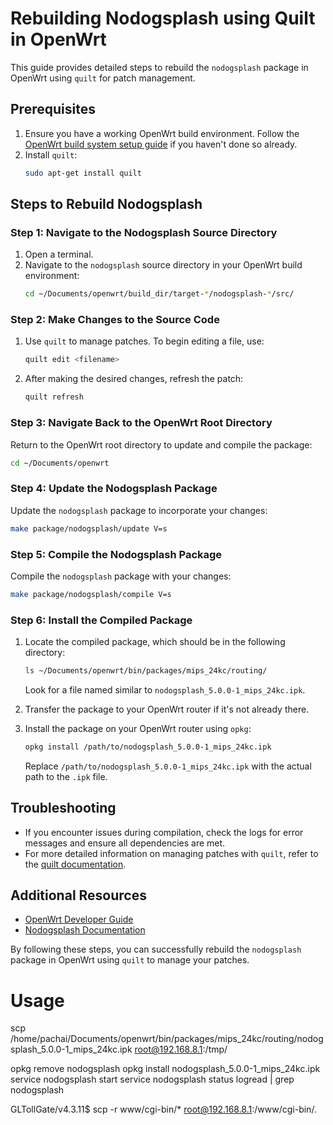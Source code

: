 # Rebuilding Nodogsplash using Quilt in OpenWrt

This guide provides detailed steps to rebuild the `nodogsplash` package in OpenWrt using `quilt` for patch management.

## Prerequisites

1. Ensure you have a working OpenWrt build environment. Follow the [OpenWrt build system setup guide](https://openwrt.org/docs/guide-developer/build-system/install-buildsystem) if you haven't done so already.
2. Install `quilt`:
    ```sh
    sudo apt-get install quilt
    ```

## Steps to Rebuild Nodogsplash

### Step 1: Navigate to the Nodogsplash Source Directory

1. Open a terminal.
2. Navigate to the `nodogsplash` source directory in your OpenWrt build environment:
    ```sh
    cd ~/Documents/openwrt/build_dir/target-*/nodogsplash-*/src/
    ```

### Step 2: Make Changes to the Source Code

1. Use `quilt` to manage patches. To begin editing a file, use:
    ```sh
    quilt edit <filename>
    ```
2. After making the desired changes, refresh the patch:
    ```sh
    quilt refresh
    ```

### Step 3: Navigate Back to the OpenWrt Root Directory

Return to the OpenWrt root directory to update and compile the package:
```sh
cd ~/Documents/openwrt
```

### Step 4: Update the Nodogsplash Package

Update the `nodogsplash` package to incorporate your changes:
```sh
make package/nodogsplash/update V=s
```

### Step 5: Compile the Nodogsplash Package

Compile the `nodogsplash` package with your changes:
```sh
make package/nodogsplash/compile V=s
```

### Step 6: Install the Compiled Package

1. Locate the compiled package, which should be in the following directory:
    ```sh
    ls ~/Documents/openwrt/bin/packages/mips_24kc/routing/
    ```
    Look for a file named similar to `nodogsplash_5.0.0-1_mips_24kc.ipk`.

2. Transfer the package to your OpenWrt router if it's not already there.

3. Install the package on your OpenWrt router using `opkg`:
    ```sh
    opkg install /path/to/nodogsplash_5.0.0-1_mips_24kc.ipk
    ```
    Replace `/path/to/nodogsplash_5.0.0-1_mips_24kc.ipk` with the actual path to the `.ipk` file.

## Troubleshooting

- If you encounter issues during compilation, check the logs for error messages and ensure all dependencies are met.
- For more detailed information on managing patches with `quilt`, refer to the [quilt documentation](https://manpages.debian.org/testing/quilt/quilt.1.en.html).

## Additional Resources

- [OpenWrt Developer Guide](https://openwrt.org/docs/guide-developer/start)
- [Nodogsplash Documentation](https://github.com/nodogsplash/nodogsplash)

By following these steps, you can successfully rebuild the `nodogsplash` package in OpenWrt using `quilt` to manage your patches.

# Usage

scp /home/pachai/Documents/openwrt/bin/packages/mips_24kc/routing/nodogsplash_5.0.0-1_mips_24kc.ipk root@192.168.8.1:/tmp/

opkg remove nodogsplash
opkg install nodogsplash_5.0.0-1_mips_24kc.ipk
service nodogsplash start
service nodogsplash status
logread | grep nodogsplash

GLTollGate/v4.3.11$ scp -r www/cgi-bin/* root@192.168.8.1:/www/cgi-bin/.

